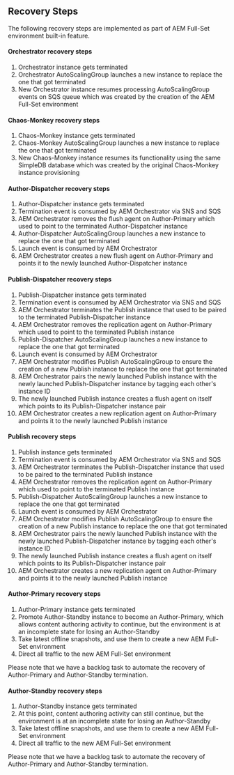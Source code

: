 Recovery Steps
--------------

The following recovery steps are implemented as part of AEM Full-Set environment built-in feature.

#### Orchestrator recovery steps

1. Orchestrator instance gets terminated
2. Orchestrator AutoScalingGroup launches a new instance to replace the one that got terminated
3. New Orchestrator instance resumes processing AutoScalingGroup events on SQS queue which was created by the creation of the AEM Full-Set environment

#### Chaos-Monkey recovery steps

1. Chaos-Monkey instance gets terminated
2. Chaos-Monkey AutoScalingGroup launches a new instance to replace the one that got terminated
3. New Chaos-Monkey instance resumes its functionality using the same SimpleDB database which was created by the original Chaos-Monkey instance provisioning

#### Author-Dispatcher recovery steps

1. Author-Dispatcher instance gets terminated
2. Termination event is consumed by AEM Orchestrator via SNS and SQS
3. AEM Orchestrator removes the flush agent on Author-Primary which used to point to the terminated Author-Dispatcher instance
4. Author-Dispatcher AutoScalingGroup launches a new instance to replace the one that got terminated
5. Launch event is consumed by AEM Orchestrator
6. AEM Orchestrator creates a new flush agent on Author-Primary and points it to the newly launched Author-Dispatcher instance

#### Publish-Dispatcher recovery steps

1. Publish-Dispatcher instance gets terminated
2. Termination event is consumed by AEM Orchestrator via SNS and SQS
3. AEM Orchestrator terminates the Publish instance that used to be paired to the terminated Publish-Dispatcher instance
4. AEM Orchestrator removes the replication agent on Author-Primary which used to point to the terminated Publish instance
5. Publish-Dispatcher AutoScalingGroup launches a new instance to replace the one that got terminated
6. Launch event is consumed by AEM Orchestrator
7. AEM Orchestrator modifies Publish AutoScalingGroup to ensure the creation of a new Publish instance to replace the one that got terminated
8. AEM Orchestrator pairs the newly launched Publish instance with the newly launched Publish-Dispatcher instance by tagging each other's instance ID
9. The newly launched Publish instance creates a flush agent on itself which points to its Publish-Dispatcher instance pair
10. AEM Orchestrator creates a new replication agent on Author-Primary and points it to the newly launched Publish instance

#### Publish recovery steps

1. Publish instance gets terminated
2. Termination event is consumed by AEM Orchestrator via SNS and SQS
3. AEM Orchestrator terminates the Publish-Dispatcher instance that used to be paired to the terminated Publish instance
4. AEM Orchestrator removes the replication agent on Author-Primary which used to point to the terminated Publish instance
5. Publish-Dispatcher AutoScalingGroup launches a new instance to replace the one that got terminated
6. Launch event is consumed by AEM Orchestrator
7. AEM Orchestrator modifies Publish AutoScalingGroup to ensure the creation of a new Publish instance to replace the one that got terminated
8. AEM Orchestrator pairs the newly launched Publish instance with the newly launched Publish-Dispatcher instance by tagging each other's instance ID
9. The newly launched Publish instance creates a flush agent on itself which points to its Publish-Dispatcher instance pair
10. AEM Orchestrator creates a new replication agent on Author-Primary and points it to the newly launched Publish instance

#### Author-Primary recovery steps

1. Author-Primary instance gets terminated
2. Promote Author-Standby instance to become an Author-Primary, which allows content authoring activity to continue, but the environment is at an incomplete state for losing an Author-Standby
3. Take latest offline snapshots, and use them to create a new AEM Full-Set environment
4. Direct all traffic to the new AEM Full-Set environment

Please note that we have a backlog task to automate the recovery of Author-Primary and Author-Standby termination.

#### Author-Standby recovery steps

1. Author-Standby instance gets terminated
2. At this point, content authoring activity can still continue, but the environment is at an incomplete state for losing an Author-Standby
3. Take latest offline snapshots, and use them to create a new AEM Full-Set environment
4. Direct all traffic to the new AEM Full-Set environment

Please note that we have a backlog task to automate the recovery of Author-Primary and Author-Standby termination.
